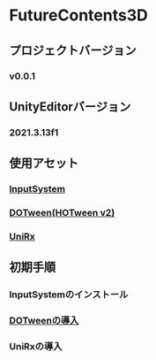 # FutureContents3D
## プロジェクトバージョン
### v0.0.1
## UnityEditorバージョン
### 2021.3.13f1
## 使用アセット
### [InputSystem](https://forpro.unity3d.jp/unity_pro_tips/2021/05/20/1957/)
### [DOTween(HOTween v2)](https://assetstore.unity.com/packages/tools/animation/dotween-hotween-v2-27676)
### [UniRx](https://kingmo.jp/kumonos/unirx-unitask-upm-import/)
## 初期手順
### InputSystemのインストール
### [DOTweenの導入](https://qiita.com/broken55/items/df152c061da759ad1471)
### UniRxの導入
